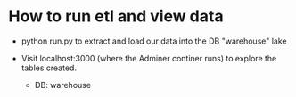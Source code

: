 # How to run etl and view data

- python run.py to extract and load our data into the DB "warehouse" lake

- Visit localhost:3000 (where the Adminer continer runs) to explore the tables created.
    - DB: warehouse
